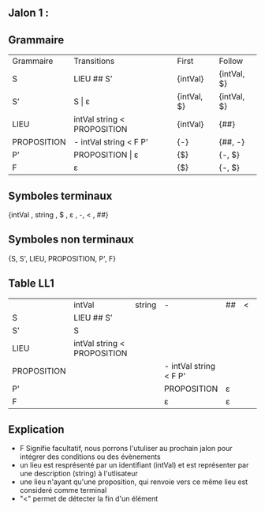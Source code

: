 ## Jalon 1 : 
## Grammaire
| | | | |
|-|-|-|-|
|Grammaire| Transitions |First|Follow|
|S|LIEU ## S’|{intVal}|{intVal, $}|
|S’|S \| ε|{intVal, $}|{intVal, $}|
|LIEU|intVal string < PROPOSITION|{intVal}|{##}|
|PROPOSITION|- intVal string < F P’|{-}|{##, -}|
|P’|PROPOSITION \| ε|{$}|{-, $}|
|F|ε|{$}|{-, $}|

## Symboles terminaux
{intVal , string , $ , ε , -, < , ##}

## Symboles non terminaux
{S, S', LIEU, PROPOSITION, P', F}


## Table LL1 
| | | | | | | |
|-|-|-|-|-|-|-|
| |intVal|string|-|##|<|$|
|S|LIEU ## S’| | | | | |
|S’|S| | | | |ε|
|LIEU|intVal string < PROPOSITION| | | | | |
|PROPOSITION| | |- intVal string < F P'| | | |
|P’| | |PROPOSITION|ε| | |
|F| | |ε|ε| | |

## Explication
- F Signifie facultatif, nous porrons l'utuliser au prochain jalon pour intégrer des conditions ou des évènements
- un lieu est resprésenté par un identifiant (intVal) et est représenter par une description (string) à l'utlisateur
- une lieu n'ayant qu'une proposition, qui renvoie vers ce même lieu est consideré comme terminal
- "<" permet de détecter la fin d'un élément
